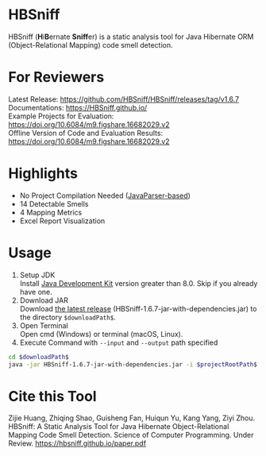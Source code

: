 # HBSniff
HBSniff (**H**i**B**ernate **Sniff**er) is a static analysis tool for Java Hibernate ORM (Object-Relational Mapping) code smell detection.     

# For Reviewers
Latest Release: https://github.com/HBSniff/HBSniff/releases/tag/v1.6.7        
Documentations: https://HBSniff.github.io/     
Example Projects for Evaluation: https://doi.org/10.6084/m9.figshare.16682029.v2      
Offline Version of Code and Evaluation Results: https://doi.org/10.6084/m9.figshare.16682029.v2       

# Highlights
* No Project Compilation Needed ([JavaParser-based](https://javaparser.org/))
* 14 Detectable Smells
* 4 Mapping Metrics
* Excel Report Visualization

# Usage
1. Setup JDK     
Install [Java Development Kit](https://www.oracle.com/java/technologies/downloads/) version greater than 8.0. Skip if you already have one.     
2. Download JAR     
Download [the latest release](https://github.com/HBSniff/HBSniff/releases/tag/v1.6.7) (HBSniff-1.6.7-jar-with-dependencies.jar) to the directory ```$downloadPath$```.    
3. Open Terminal     
Open cmd (Windows) or terminal (macOS, Linux).   
4. Execute Command with ```--input``` and ```--output``` path specified  
```bash
cd $downloadPath$
java -jar HBSniff-1.6.7-jar-with-dependencies.jar -i $projectRootPath$ -o $outputPath$
```

# Cite this Tool 
Zijie Huang, Zhiqing Shao, Guisheng Fan, Huiqun Yu, Kang Yang, Ziyi Zhou. HBSniff: A Static Analysis Tool for Java Hibernate Object-Relational Mapping Code Smell Detection. Science of Computer Programming. Under Review. https://hbsniff.github.io/paper.pdf